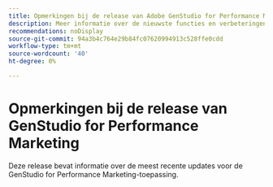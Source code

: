 ```yaml
---
title: Opmerkingen bij de release van Adobe GenStudio for Performance Marketing
description: Meer informatie over de nieuwste functies en verbeteringen voor Adobe GenStudio for Performance Marketing.
recommendations: noDisplay
source-git-commit: 94a3b4c764e29b84fc07620994913c528ffe0cdd
workflow-type: tm+mt
source-wordcount: '40'
ht-degree: 0%

---
```


# Opmerkingen bij de release van GenStudio for Performance Marketing

Deze release bevat informatie over de meest recente updates voor de GenStudio for Performance Marketing-toepassing.

<!--
## October 15 {#latest}

TBD -->
